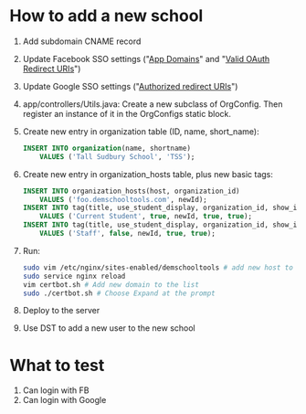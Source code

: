 # How to add a new school

1. Add subdomain CNAME record
1. Update Facebook SSO settings ("[App Domains](https://developers.facebook.com/apps/306846672797935/settings/basic/)" and "[Valid OAuth Redirect URIs](https://developers.facebook.com/apps/306846672797935/fb-login/settings/)")
1. Update Google SSO settings ("[Authorized redirect URIs](https://console.cloud.google.com/auth/clients/477883553858.apps.googleusercontent.com?project=api-project-477883553858)")
1. app/controllers/Utils.java: Create a new subclass of OrgConfig. Then register an instance of it in the OrgConfigs static block.
1. Create new entry in organization table (ID, name, short_name):

    ```sql
    INSERT INTO organization(name, shortname)
        VALUES ('Tall Sudbury School', 'TSS');
    ```

1. Create new entry in organization_hosts table, plus new basic tags:

    ```sql
    INSERT INTO organization_hosts(host, organization_id)
        VALUES ('foo.demschooltools.com', newId);
    INSERT INTO tag(title, use_student_display, organization_id, show_in_jc, show_in_attendance)
        VALUES ('Current Student', true, newId, true, true);
    INSERT INTO tag(title, use_student_display, organization_id, show_in_jc, show_in_attendance)
        VALUES ('Staff', false, newId, true, true);
    ```

1. Run:

    ```sh
    sudo vim /etc/nginx/sites-enabled/demschooltools # add new host to http and https configs
    sudo service nginx reload
    vim certbot.sh # Add new domain to the list
    sudo ./certbot.sh # Choose Expand at the prompt
    ```

1. Deploy to the server
1. Use DST to add a new user to the new school

# What to test

1. Can login with FB
1. Can login with Google
